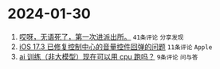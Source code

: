 # 2024-01-30

1. [哎呀，无语死了，第一次进派出所。](https://www.v2ex.com/t/1012638) `41条评论` `分享发现`
1. [iOS 17.3 已修复控制中心的音量控件回弹的问题](https://www.v2ex.com/t/1012623) `11条评论` `Apple`
1. [ai 训练（非大模型）现在可以用 cpu 跑吗？](https://www.v2ex.com/t/1012625) `9条评论` `问与答`
